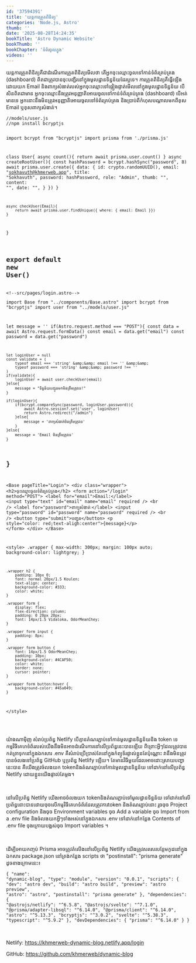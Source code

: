 ```yaml
---
id: '37594391'
title: 'យន្តការ​ត្រួតពិនិត្យ'
categories: 'Node.js, Astro'
thumb: ''
date: '2025-08-28T14:24:35'
bookTitle: 'Astro Dynamic Website'
bookThumb: ''
bookChapter: 'ទំព័រ​ចូល​ក្នុង'
videos: ''
---
```

<p>យន្តការ​ត្រួត​ពិនិត្យ​គឺ​ជា​ដំណើរការ​ត្រួត​ពិនិត្យ​មើល​ថា តើ​អ្នក​ចុះឈ្មោះ​ចូល​ទៅ​កាន់​ទំព័រ​គ្រប់គ្រង​ (dashboard) ពិត​ជា​ត្រូវ​បាន​ចុះ​បញ្ជីរ​​នៅ​ក្នុង​មូលដ្ឋាន​ទិន្នន័យ​ដែរ​ឬទេ​។ ការត្រួត​ពិនិត្យ​គឹ​ធ្វើឡើង​ដោយ​យក​ Email និង​ពាក្យ​សំងាត់​របស់​អ្នក​ចុះឈ្មោះ​​ទៅ​ផ្ទៀងផ្ទាត់មើល​នៅ​ក្នុងមូលដ្ឋាន​ទិន្នន័យ បើ​សិន​ពិត​ជា​មាន អ្នក​ចុះ​ឈ្មោះ​នឹង​ត្រូវ​អនុញ្ញាតិ​អោយ​ចូល​ទៅ​កាន់​ទំព័រ​គ្រប់គ្រង (dashboard) បើ​អត់មាន​ទេ អ្នក​នោះ​​នឹង​មិន​ត្រូវ​អនុញ្ញាតិ​អោយ​ចូល​ទៅ​ទំព័រ​គ្រប់គ្រង និង​ប្រាប់​ពីកំហុស​បណ្តាល​មក​ពី​ខុស​ Email ឬខុស​ពាក្យ​សំងាត់​។</p><pre><code class="js javascript js-code">//models/user.js
//npm install bcryptjs

import bcrypt from "bcryptjs"
import prisma from './prisma.js'

class User{
    async count(){
        return await prisma.user.count()
    }
    async createRootUser(){
        const hashPassword = bcrypt.hashSync("password", 8)
        await prisma.user.create({
            data: {
                id: crypto.randomUUID(),
                email: "sokhavuth@khmerweb.app",
                title: "Sokhavuth",
                password: hashPassword,
                role: "Admin",
                thumb: "",
                content: "",
                date: "",
            }
        })
    }

    async checkUser(Email){
        return await prisma.user.findUnique({ where: { email: Email }})
    }
}

export default new User()</code></pre><pre><code class="svelte">&lt;!--src/pages/login.astro--&gt;
---
import Base from "../components/Base.astro"
import bcrypt from "bcryptjs"
import user from "../models/user.js"

let message = ''
if(Astro.request.method === "POST"){
    const data = await Astro.request.formData()
    const email = data.get("email")
    const password = data.get("password")

    let loginUser = null
    const validate = (
        typeof email === 'string' &amp;&amp; email !== '' &amp;&amp;
        typeof password === 'string' &amp;&amp; password !== ''
    )
    if(validate){
        loginUser = await user.checkUser(email)
    }else{
        message = "ទិន្នន័យ​បញ្ជូន​មក​មិន​ត្រឹមត្រូវ​ទេ!"
    }
    
    if(loginUser){
        if(bcrypt.compareSync(password, loginUser.password)){
            await Astro.session?.set('user', loginUser)
            return Astro.redirect("/admin")
        }else{
            message = 'ពាក្យ​សំងាត់​មិន​ត្រឹមត្រូវ​ទេ'         
        }
    }else{
        message = 'Email មិន​ត្រឹមត្រូវទេ'
    }
}
---

&lt;Base pageTitle="Login"&gt;
    &lt;div class="wrapper"&gt;
        &lt;h2&gt;ចុះ​ឈ្មោះ​ចូល​ទំព័រ​គ្រប់គ្រង&lt;/h2&gt;
        &lt;form action="/login" method="POST"&gt;
            &lt;label for="email"&gt;Email:&lt;/label&gt;
            &lt;input type="text" id="email" name="email" required /&gt;
            &lt;br /&gt;
            &lt;label for="password"&gt;ពាក្យ​សំងាត់ៈ&lt;/label&gt;
            &lt;input type="password" id="password" name="password" required /&gt;
            &lt;br /&gt;
            &lt;button type="submit"&gt;បញ្ជូន&lt;/button&gt;
            &lt;p style="color: red;text-align:center"&gt;{message}&lt;/p&gt;
        &lt;/form&gt;
    &lt;/div&gt;
&lt;/Base&gt;

&lt;style&gt;
    .wrapper {
        max-width: 300px;
        margin: 100px auto;
        background-color: lightgrey;
    }

    .wrapper h2 {
        padding: 10px 0;
        font: normal 20px/1.5 Koulen;
        text-align: center;
        background-color: #333;
        color: white;
    }

    .wrapper form {
        display: flex;
        flex-direction: column;
        padding: 0 20px 20px;
        font: 14px/1.5 Vidaloka, OdorMeanChey;
    }
    
    .wrapper form input {
        padding: 8px;
    }
    
    .wrapper form button {
        font: 14px/1.5 OdorMeanChey;
        padding: 10px;
        background-color: #4CAF50;
        color: white;
        border: none;
        cursor: pointer;
    }
    
    .wrapper form button:hover {
        background-color: #45a049;
    }
&lt;/style&gt;</code></pre><p>&nbsp;</p><p>យ៉ាងណាម៉ិញ សំរាប់​ប្រព័ន្ធ Netlify បើ​គ្មាន​តំណរភ្ជាប់​ទៅ​កាន់​មូលដ្ឋាន​ទិន្នន័យ​និង​ token ទេ កម្មវិធី​គេហទំព័រ​របស់​យើង​នឹង​មិន​អាច​ដំណើរ​ការ​​នៅ​លើ​ប្រព័ន្ធ​នេះ​បាន​ឡើយ ពីព្រោះ​អ្វី​ៗ​ដែល​ត្រូវ​បាន​កត់ត្រា​ទុក​នៅ​ក្នុង​ឯកសារ .env គឺសំរាប់​ប្រើប្រាស់​តែ​នៅ​ក្នុង​កំព្យូទ័រ​ផ្ទាល់​ខ្លួនតែ​ប៉ុណ្ណោះ វា​នឹង​មិន​ត្រូវបានចំលង​​ទៅ​ប្រព័ន្ធ GitHub ឬ​ប្រព័ន្ធ Netlify ឡើយ​។ តែ​មាន​វិធី​មួយ​ដែល​អាច​ដោះ​ស្រាយ​បញ្ហា​នេះ​បាន គឺ​យើង​ត្រូវ​ចំលង​យក​ token ​និង​តំណរភ្ជាប់​ទៅ​កាន់​មូលដ្ឋាន​ទិន្នន័យ ទៅ​ដាក់​នៅ​លើ​ប្រព័ន្ធ​ Netlify ដោយ​ខ្លួន​យើង​ផ្ទាល់​តែ​ម្តង​។</p><p>&nbsp;</p><p>នៅ​លើ​ប្រព័ន្ធ Netlify យើង​អាច​ចំលង​យក​ token ​និង​តំណរភ្ជាប់​ទៅ​មូលដ្ឋាន​ទិន្នន័យ​ ទៅ​ដាក់​នៅ​លើ​ប្រព័ន្ធ​នោះ​បាន​ដោយចុច​លើ​កម្មវិធី​គេហទំព័រ​ដែល​ត្រូវការ​ token និង​តំណរភ្ជាប់​នោះ រួច​ចុច Project configuration និង​ចុច Environment variables ចុច Add a variable ចុច Import from a .env file និង​ចំលង​យក​អ្វី​ៗ​ទាំងអស់​នៅ​ក្នុង​ឯកសារ .env ទៅ​ដាក់​នៅ​កន្លែង Contents of .env file ចុង​ក្រោយ​បង្អស់​ចុច Import variables ។</p><p>&nbsp;</p><p>ដើម្បី​អោយ​កញ្ចប់ Prisma អាច​ត្រូវ​តំលើង​នៅ​លើ​ប្រព័ន្ធ Netlify យើង​ត្រូវ​សរសេរ​បន្ថែម​កូដ​នៅ​ក្នុង​ឯកសារ package.json នៅ​ត្រង់​កន្លែង scripts ថា "postinstall": "prisma generate" ដូច​ខាង​ក្រោម​នេះ​៖</p><pre><code class="js javascript js-code">{
  "name": "dynamic-blog",
  "type": "module",
  "version": "0.0.1",
  "scripts": {
    "dev": "astro dev",
    "build": "astro build",
    "preview": "astro preview",
    "astro": "astro",
    "postinstall": "prisma generate"
  },
  "dependencies": {
    "@astrojs/netlify": "^6.5.8",
    "@astrojs/svelte": "^7.1.0",
    "@prisma/adapter-libsql": "^6.14.0",
    "@prisma/client": "^6.14.0",
    "astro": "^5.13.3",
    "bcryptjs": "^3.0.2",
    "svelte": "^5.38.3",
    "typescript": "^5.9.2"
  },
  "devDependencies": {
    "prisma": "^6.14.0"
  }
}
</code></pre><p>&nbsp;</p><p>Netlify: <a href="https://khmerweb-dynamic-blog.netlify.app/login">https://khmerweb-dynamic-blog.netlify.app/login</a></p><p>GitHub: <a href="https://github.com/khmerweb/dynamic-blog">https://github.com/khmerweb/dynamic-blog</a></p>